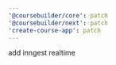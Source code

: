 ```yaml
---
'@coursebuilder/core': patch
'@coursebuilder/next': patch
'create-course-app': patch
---
```


add inngest realtime
